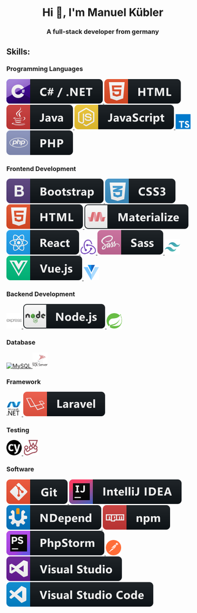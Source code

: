 <h1 align="center">Hi 👋, I'm Manuel Kübler</h1>
<h3 align="center">A full-stack developer from germany</h3>

<h2 align="left">Skills:</h2>
<h3 align="left">Programming Languages</h3>
<a href="https://www.w3schools.com/cs/" target="_blank"> <img src="/badges/programminglanguages/csharp_dotnet.svg" alt="C# / .NET" /> </a><a href="https://www.w3.org/html/" target="_blank"> <img src="/badges/programminglanguages/html.svg" alt="HTML" /> </a> <a href="https://www.java.com/" target="_blank"> <img src="/badges/programminglanguages/java.svg" alt="Java" /> </a> <a href="" target="_blank"> <img src="/badges/programminglanguages/js.svg" alt="JavaScript" /> </a> <a href="https://www.typescriptlang.org/" target="_blank"> <img src="/badges/programminglanguages/typescript-original.svg" alt="TypeScript" width="40" height="40"/> </a> <a href="https://www.php.net" target="_blank"> <img src="/badges/programminglanguages/php.svg" alt="PHP" /> </a>

<h3 align="left">Frontend Development</h3>
<a href="https://getbootstrap.com/" target="_blank"> <img src="/badges/frontend/bootstrap.svg" alt="Bootstrap" /> </a> <a href="https://www.w3schools.com/css/" target="_blank"> <img src="/badges/frontend/css3.svg" alt="CSS3" /> </a> <a href="https://www.google.com/url?sa=t&rct=j&q=&esrc=s&source=web&cd=&cad=rja&uact=8&ved=2ahUKEwiJtuufoPb2AhUE_bsIHUSVA-gQFnoECEYQAQ&url=https%3A%2F%2Fwww.w3schools.com%2Fhtml%2F&usg=AOvVaw0vItDRbv3KzO30MW1MRsJ1" target="_blank"> <img src="/badges/frontend/html.svg" alt="HTML5" /> </a> <a href="https://materializecss.com/" target="_blank"> <img src="/badges/frontend/materialize.svg" alt="Materialize" /> </a> <a href="https://reactjs.org/" target="_blank"> <img src="/badges/frontend/react.svg" alt="React" /> </a> <a href="https://redux.js.org/" target="_blank"> <img src="/badges/frontend/redux-original.svg" alt="Redux" width="40" height="40"/> </a> <a href="https://sass-lang.com/" target="_blank"> <img src="/badges/frontend/sass.svg" alt="Sass" /> </a> <a href="https://tailwindcss.com/" target="_blank"> <img src="/badges/frontend/tailwindcss-icon.svg" alt="Tailwind" width="40" height="40"/> </a> <a href="https://vuejs.org/" target="_blank"> <img src="/badges/frontend/vue.svg" alt="Vue.js" /> </a> <a href="https://vuetifyjs.com/" target="_blank"> <img src="/badges/frontend/vuetify.svg" alt="Vuetify" width="40" height="40"/> </a>

<h3 align="left">Backend Development</h3>
<a href="https://expressjs.com/" target="_blank"> <img src="/badges/backend/express-original-wordmark.svg" alt="express" width="40" height="40"/> </a> <a href="https://nodejs.org/" target="_blank"> <img src="/badges/backend/nodejs.svg" alt="node.js" /> </a> <a href="https://spring.io/projects/spring-boot" target="_blank"> <img src="/badges/backend/springio-icon.svg" alt="Spring Boot" width="40" height="40"/> </a>

<h3 align="left">Database</h3>
<a href="https://www.mysql.com/" target="_blank"> <img src="/badges/database/mysql-original-wordmark.svg.svg" alt="MySQL" width="40" height="40"/> </a> <a href="https://www.microsoft.com/en-us/sql-server/" target="_blank"> <img src="/badges/database/microsoft-sql-server-logo.svg" alt="MSSQL" width="40" height="40"/> </a>

<h3 align="left">Framework</h3>
<a href="https://dotnet.microsoft.com/" target="_blank"> <img src="/badges/framework/dot-net-original-wordmark.svg" alt=".NET" width="40" height="40"/> </a> <a href="https://laravel.com/" target="_blank"> <img src="/badges/framework/laravel.svg" alt="Laravel" /> </a>

<h3 align="left">Testing</h3>
<a href="https://www.cypress.io/" target="_blank"> <img src="/badges/testing/Cypress icon.svg" alt="Cypress" width="40" height="40"/> </a> <a href="https://jestjs.io/" target="_blank"> <img src="/badges/testing/jestjsio-icon.svg" alt="Jest" width="40" height="40"/> </a>

<h3 align="left">Software</h3>
<a href="https://git-scm.com/" target="_blank"> <img src="/badges/software/git.svg" alt="Git" /> </a> <a href="https://www.jetbrains.com/idea/" target="_blank"> <img src="/badges/software/jetbrains_intellij.svg" alt="IntelliJ IDEA" /> </a> <a href="https://www.ndepend.com/" target="_blank"> <img src="/badges/software/ndepend.svg" alt="ndepend" /> </a> <a href="https://www.npmjs.com/" target="_blank"> <img src="/badges/software/npm.svg" alt="npm" /> </a> <a href="https://www.jetbrains.com/phpstorm" target="_blank"> <img src="/badges/software/jetbrains_phpstorm.svg" alt="PHPStorm" /> </a> <a href="https://www.postman.com/" target="_blank"> <img src="/badges/software/getpostman-icon.svg" alt="Postman" width="40" height="40"/> </a> <a href="https://visualstudio.microsoft.com" target="_blank"> <img src="/badges/software/visualstudio.svg" alt="Visual Studio" /> </a> <a href="https://code.visualstudio.com" target="_blank"> <img src="/badges/software/visualstudio_code.svg" alt="Visual Studio Code" /> </a>
